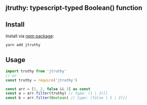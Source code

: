 ## jtruthy: typescript-typed Boolean() function

## Install

Install via [npm package](https://www.npmjs.com/package/jtruthy):

```bash
yarn add jtruthy
```

## Usage

```typescript
import truthy from 'jtruthy'
// or
const truthy = require('jtruthy')

const arr = [1, 2, false && 3] as const
const a = arr.filter(truthy) // type: (1 | 2)[]
const b = arr.filter(Boolean) // type: (false | 1 | 2)[]
```
